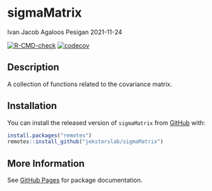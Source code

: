 sigmaMatrix
================
Ivan Jacob Agaloos Pesigan
2021-11-24

<!-- README.md is generated from README.Rmd. Please edit that file -->
<!-- badges: start -->

[![R-CMD-check](https://github.com/jeksterslab/sigmaMatrix/workflows/R-CMD-check/badge.svg)](https://github.com/jeksterslab/sigmaMatrix/actions)
[![codecov](https://codecov.io/gh/jeksterslab/sigmaMatrix/branch/main/graph/badge.svg)](https://codecov.io/gh/jeksterslab/sigmaMatrix)
<!-- badges: end -->

## Description

A collection of functions related to the covariance matrix.

## Installation

You can install the released version of `sigmaMatrix` from
[GitHub](https://github.com/jeksterslab/sigmaMatrix) with:

``` r
install.packages("remotes")
remotes::install_github("jeksterslab/sigmaMatrix")
```

## More Information

See [GitHub Pages](https://jeksterslab.github.io/sigmaMatrix/index.html)
for package documentation.
